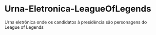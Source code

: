 # Urna-Eletronica-LeagueOfLegends
 Urna eletrônica onde os candidatos à presidência são personagens do League of Legends
